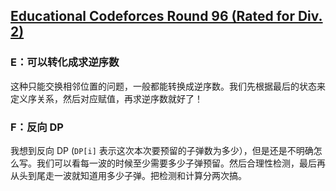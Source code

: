 ## [Educational Codeforces Round 96 (Rated for Div. 2)](https://codeforces.com/contest/1430)

### E：可以转化成求逆序数

这种只能交换相邻位置的问题，一般都能转换成逆序数。我们先根据最后的状态来定义序关系，然后对应赋值，再求逆序数就好了！

### F：反向 DP

我想到反向 DP (`DP[i]` 表示这次本次要预留的子弹数为多少），但是还是不明确怎么写。我们可以看每一波的时候至少需要多少子弹预留。然后合理性检测，最后再从头到尾走一波就知道用多少子弹。把检测和计算分两次搞。
